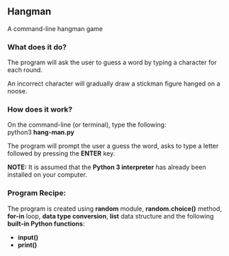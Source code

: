 ## Hangman
A command-line hangman game

### What does it do?
The program will ask the user to guess a word by typing a character for each round.

An incorrect character will gradually draw a stickman figure hanged on a noose.

### How does it work?
On the command-line (or terminal), type the following:<br>
python3 <b>hang-man.py</b>

The program will prompt the user a guess the word, asks to type a letter followed by pressing the <b>ENTER</b> key.

<b>NOTE:</b> It is assumed that the <b>Python 3 interpreter</b> has already been installed on your computer.

### Program Recipe:
The program is created using <b>random</b> module, <b>random.choice()</b> method, <b>for-in</b> loop, <b>data type conversion</b>, <b>list</b> data structure and the following <b>built-in Python functions</b>:
* <b>input()</b>
* <b>print()</b>
